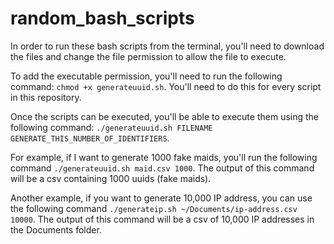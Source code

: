 # random_bash_scripts

In order to run these bash scripts from the terminal, you'll need to download the files and change the file permission to allow the file to execute. 

To add the executable permission, you'll need to run the following command: `chmod +x generateuuid.sh`. You'll need to do this for every script in this repository. 

Once the scripts can be executed, you'll be able to execute them using the following command: `./generateuuid.sh FILENAME  GENERATE_THIS_NUMBER_OF_IDENTIFIERS`.

For example, if I want to generate 1000 fake maids, you'll run the following command `./generateuuid.sh maid.csv 1000`. The output of this command will be a csv containing 1000 uuids (fake maids). 

Another example, if you want to generate 10,000 IP address, you can use the following command `./generateip.sh ~/Documents/ip-address.csv 10000`. The output of this command will be a csv of 10,000 IP addresses in the Documents folder. 
